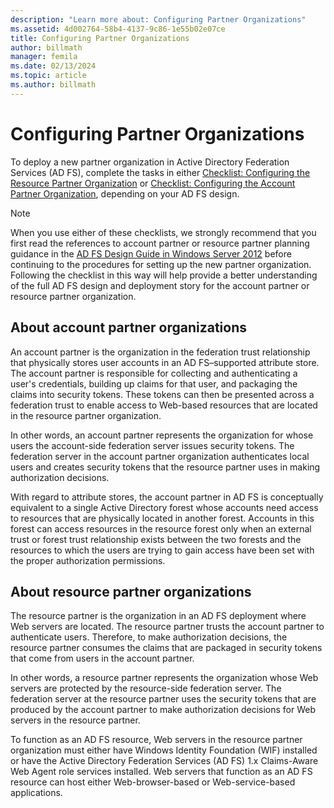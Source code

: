 ```yaml
---
description: "Learn more about: Configuring Partner Organizations"
ms.assetid: 4d002764-58b4-4137-9c86-1e55b02e07ce
title: Configuring Partner Organizations
author: billmath
manager: femila
ms.date: 02/13/2024
ms.topic: article
ms.author: billmath
---
```


# Configuring Partner Organizations

To deploy a new partner organization in Active Directory Federation Services \(AD FS\), complete the tasks in either [Checklist: Configuring the Resource Partner Organization](Checklist--Configuring-the-Resource-Partner-Organization.md) or [Checklist: Configuring the Account Partner Organization](Checklist--Configuring-the-Account-Partner-Organization.md), depending on your AD FS design.

> [!NOTE]
> When you use either of these checklists, we strongly recommend that you first read the references to account partner or resource partner planning guidance in the [AD FS Design Guide in Windows Server 2012](../design/ad-fs-design-guide-in-windows-server-2012.md) before continuing to the procedures for setting up the new partner organization. Following the checklist in this way will help provide a better understanding of the full AD FS design and deployment story for the account partner or resource partner organization.

## About account partner organizations
An account partner is the organization in the federation trust relationship that physically stores user accounts in an AD FS–supported attribute store. The account partner is responsible for collecting and authenticating a user's credentials, building up claims for that user, and packaging the claims into security tokens. These tokens can then be presented across a federation trust to enable access to Web\-based resources that are located in the resource partner organization.

In other words, an account partner represents the organization for whose users the account\-side federation server issues security tokens. The federation server in the account partner organization authenticates local users and creates security tokens that the resource partner uses in making authorization decisions.

With regard to attribute stores, the account partner in AD FS is conceptually equivalent to a single Active Directory forest whose accounts need access to resources that are physically located in another forest. Accounts in this forest can access resources in the resource forest only when an external trust or forest trust relationship exists between the two forests and the resources to which the users are trying to gain access have been set with the proper authorization permissions.

## About resource partner organizations
The resource partner is the organization in an AD FS deployment where Web servers are located. The resource partner trusts the account partner to authenticate users. Therefore, to make authorization decisions, the resource partner consumes the claims that are packaged in security tokens that come from users in the account partner.

In other words, a resource partner represents the organization whose Web servers are protected by the resource\-side federation server. The federation server at the resource partner uses the security tokens that are produced by the account partner to make authorization decisions for Web servers in the resource partner.

To function as an AD FS resource, Web servers in the resource partner organization must either have Windows Identity Foundation \(WIF\) installed or have the Active Directory Federation Services \(AD FS\) 1.x Claims\-Aware Web Agent role services installed. Web servers that function as an AD FS resource can host either Web\-browser\-based or Web\-service\-based applications.
